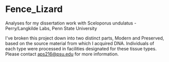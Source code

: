 # Fence_Lizard
Analyses for my dissertation work with Sceloporus undulatus - Perry/Langkilde Labs, Penn State University

I've broken this project down into two distinct parts, Modern and Preserved, based on the source material from which I acquired DNA. Individuals of each type were processed in facilities designated for these tissue types. Please contact aps216@psu.edu for more information.
